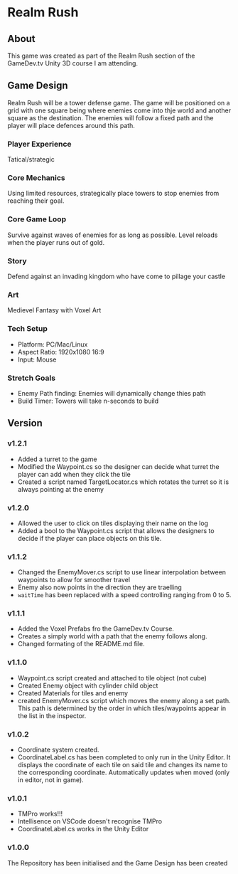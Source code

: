 # Realm Rush

## About

This game was created as part of the Realm Rush section of the GameDev.tv Unity 3D course I am attending.

## Game Design

Realm Rush will be a tower defense game. The game will be positioned on a grid with one square being where enemies come into thje world and another square as the destination. The enemies will follow a fixed path and the player will place defences around this path.

### Player Experience

Tatical/strategic

### Core Mechanics

Using limited resources, strategically place towers to stop enemies from reaching their goal.

### Core Game Loop

Survive against waves of enemies for as long as possible. Level reloads when the player runs out of gold.

### Story

Defend against an invading kingdom who have come to pillage your castle

### Art

Medievel Fantasy with Voxel Art

### Tech Setup

- Platform: PC/Mac/Linux
- Aspect Ratio: 1920x1080 16:9
- Input: Mouse

### Stretch Goals

- Enemy Path finding: Enemies will dynamically change thies path
- Build Timer: Towers will take n-seconds to build

## Version

### v1.2.1

- Added a turret to the game
- Modified the Waypoint.cs so the designer can decide what turret the player can add when they click the tile
- Created a script named TargetLocator.cs which rotates the turret so it is always pointing at the enemy

### v1.2.0

- Allowed the user to click on tiles displaying their name on the log
- Added a bool to the Waypoint.cs script that allows the designers to decide if the player can place objects on this tile.

### v1.1.2

- Changed the EnemyMover.cs script to use linear interpolation between waypoints to allow for smoother travel
- Enemy also now points in the direction they are traelling
- `waitTime` has been replaced with a speed controlling ranging from 0 to 5.

### v1.1.1

- Added the Voxel Prefabs fro the GameDev.tv Course.
- Creates a simply world with a path that the enemy follows along.
- Changed formating of the README.md file.

### v1.1.0

- Waypoint.cs script created and attached to tile object (not cube)
- Created Enemy object with cylinder child object
- Created Materials for tiles and enemy
- created EnemyMover.cs script which moves the enemy along a set path. This path is determined by the order in which tiles/waypoints appear in the list in the inspector.

### v1.0.2

- Coordinate system created.
- CoordinateLabel.cs has been completed to only run in the Unity Editor. It displays the coordinate of each tile on said tile and changes its name to the corresponding coordinate. Automatically updates when moved (only in editor, not in game).

### v1.0.1

- TMPro works!!!
- Intellisence on VSCode doesn't recognise TMPro
- CoordinateLabel.cs works in the Unity Editor

### v1.0.0

The Repository has been initialised and the Game Design has been created
